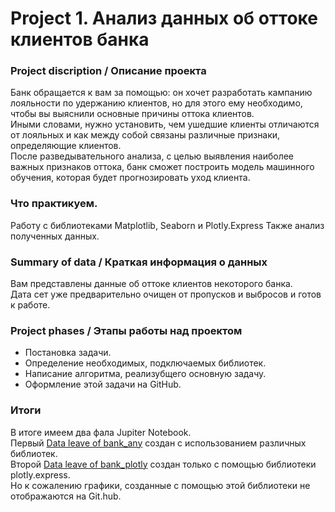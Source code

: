 # **Project 1. Анализ данных об оттоке клиентов банка**


### **Project discription / Описание проекта**
Банк обращается к вам за помощью: он хочет разработать кампанию лояльности по удержанию клиентов, но для этого ему необходимо, чтобы вы выяснили основные причины оттока клиентов.  
Иными словами, нужно установить, чем ушедшие клиенты отличаются от лояльных и как между собой связаны различные признаки, определяющие клиентов.  
После разведывательного анализа, с целью выявления наиболее важных признаков оттока, банк сможет построить модель машинного обучения, которая будет прогнозировать уход клиента.   

### **Что практикуем.**

Работу с библиотеками Matplotlib, Seaborn и Plotly.Express
Также анализ полученных данных.

### **Summary of data / Краткая информация о данных**
Вам представлены данные об оттоке клиентов некоторого банка.  
Дата сет уже предварительно очищен от пропусков и выбросов и готов к работе.


### **Project phases / Этапы работы над проектом**
- Постановка задачи.
- Определение необходимых, подключаемых библиотек.
- Написание алгоритма, реализубщего основную задачу.
- Оформление этой задачи на GitHub.

### **Итоги**

В итоге имеем два фала Jupiter Notebook.  
Первый [Data leave of bank_any](https://github.com/SerjClmb/DS-Git-Hub-Repository/blob/main/project_1/Data%20leave%20of%20bank_any.ipynb) создан с использованием различных библиотек.  
Второй [Data leave of bank_plotly](https://github.com/SerjClmb/DS-Git-Hub-Repository/blob/main/project_1/Data%20leave%20of%20bank_plotly.ipynb) создан только с помощью библиотеки plotly.express.  
 Но к сожалению графики, созданные с помощью этой библиотеки не отображаются на Git.hub.